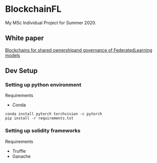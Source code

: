 # BlockchainFL

My MSc Individual Project for Summer 2020.

## White paper
[Blockchains for shared ownershipand governance of FederatedLearning models](https://www.overleaf.com/project/5e7f295512360300014df284)

## Dev Setup

### Setting up python environment
Requirements
- Conda
```
conda install pytorch torchvision -c pytorch
pip install -r requirements.txt
```

### Setting up solidity frameworks
Requirements
- Truffle
- Ganache